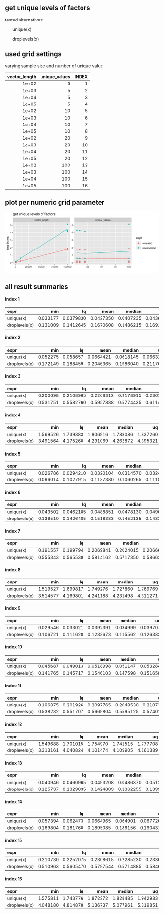 ## get unique levels of factors



tested alternatives:

<ul>
unique(x)</ul><ul>droplevels(x)
</ul>


## used grid settings 

varying sample size and number of unique value


| vector_length| unique_values| INDEX|
|-------------:|-------------:|-----:|
|         1e+02|             5|     1|
|         1e+03|             5|     2|
|         1e+04|             5|     3|
|         1e+05|             5|     4|
|         1e+02|            10|     5|
|         1e+03|            10|     6|
|         1e+04|            10|     7|
|         1e+05|            10|     8|
|         1e+02|            20|     9|
|         1e+03|            20|    10|
|         1e+04|            20|    11|
|         1e+05|            20|    12|
|         1e+02|           100|    13|
|         1e+03|           100|    14|
|         1e+04|           100|    15|
|         1e+05|           100|    16|


## plot per numeric grid parameter 

![](
benchmark_grid_num.png
)



##  all result summaries 

#### index 1

|expr          |      min|        lq|      mean|    median|        uq|      max| neval|cld |
|:-------------|--------:|---------:|---------:|---------:|---------:|--------:|-----:|:---|
|unique(x)     | 0.033177| 0.0379830| 0.0427350| 0.0407235| 0.0436600| 0.084216|   100|a   |
|droplevels(x) | 0.131009| 0.1412645| 0.1670608| 0.1486215| 0.1691575| 0.401968|   100|b   |


#### index 2

|expr          |      min|       lq|      mean|    median|       uq|      max| neval|cld |
|:-------------|--------:|--------:|---------:|---------:|--------:|--------:|-----:|:---|
|unique(x)     | 0.052275| 0.058657| 0.0664421| 0.0618145| 0.066315| 0.221245|   100|a   |
|droplevels(x) | 0.172149| 0.188459| 0.2046365| 0.1986040| 0.211768| 0.388800|   100|b   |


#### index 3

|expr          |      min|        lq|      mean|    median|        uq|      max| neval|cld |
|:-------------|--------:|---------:|---------:|---------:|---------:|--------:|-----:|:---|
|unique(x)     | 0.200698| 0.2108965| 0.2268312| 0.2178915| 0.2361675| 0.395876|   100|a   |
|droplevels(x) | 0.531751| 0.5582760| 0.5957888| 0.5774435| 0.6114470| 1.080032|   100|b   |


#### index 4

|expr          |      min|       lq|     mean|   median|       uq|      max| neval|cld |
|:-------------|--------:|--------:|--------:|--------:|--------:|--------:|-----:|:---|
|unique(x)     | 1.569526| 1.739383| 1.806916| 1.788086| 1.837260| 2.345218|   100|a   |
|droplevels(x) | 3.491564| 4.175260| 4.291069| 4.262872| 4.395321| 5.073634|   100|b   |


#### index 5

|expr          |      min|        lq|      mean|    median|       uq|      max| neval|cld |
|:-------------|--------:|---------:|---------:|---------:|--------:|--------:|-----:|:---|
|unique(x)     | 0.026786| 0.0294210| 0.0320104| 0.0314570| 0.032453| 0.054375|   100|a   |
|droplevels(x) | 0.096014| 0.1027915| 0.1137380| 0.1060265| 0.111865| 0.333521|   100|b   |


#### index 6

|expr          |      min|        lq|      mean|    median|        uq|      max| neval|cld |
|:-------------|--------:|---------:|---------:|---------:|---------:|--------:|-----:|:---|
|unique(x)     | 0.043502| 0.0462185| 0.0488851| 0.0478130| 0.0496505| 0.083597|   100|a   |
|droplevels(x) | 0.136510| 0.1426485| 0.1518383| 0.1452135| 0.1483220| 0.332009|   100|b   |


#### index 7

|expr          |      min|       lq|      mean|    median|        uq|      max| neval|cld |
|:-------------|--------:|--------:|---------:|---------:|---------:|--------:|-----:|:---|
|unique(x)     | 0.191557| 0.199794| 0.2069841| 0.2024015| 0.2066680| 0.267516|   100|a   |
|droplevels(x) | 0.555343| 0.565539| 0.5814162| 0.5717350| 0.5866225| 0.683941|   100|b   |


#### index 8

|expr          |      min|       lq|     mean|   median|       uq|      max| neval|cld |
|:-------------|--------:|--------:|--------:|--------:|--------:|--------:|-----:|:---|
|unique(x)     | 1.519527| 1.699817| 1.749276| 1.727860| 1.769769| 2.092574|   100|a   |
|droplevels(x) | 3.514577| 4.169801| 4.241188| 4.231498| 4.311271| 4.781377|   100|b   |


#### index 9

|expr          |      min|       lq|      mean|   median|       uq|      max| neval|cld |
|:-------------|--------:|--------:|---------:|--------:|--------:|--------:|-----:|:---|
|unique(x)     | 0.029546| 0.033021| 0.0392391| 0.034999| 0.039707| 0.129165|   100|a   |
|droplevels(x) | 0.106721| 0.111620| 0.1233673| 0.115562| 0.126333| 0.225625|   100|b   |


#### index 10

|expr          |      min|       lq|      mean|   median|        uq|      max| neval|cld |
|:-------------|--------:|--------:|---------:|--------:|---------:|--------:|-----:|:---|
|unique(x)     | 0.045687| 0.049013| 0.0518998| 0.051147| 0.0532840| 0.079264|   100|a   |
|droplevels(x) | 0.141765| 0.145717| 0.1546103| 0.147598| 0.1516585| 0.381434|   100|b   |


#### index 11

|expr          |      min|       lq|      mean|    median|       uq|      max| neval|cld |
|:-------------|--------:|--------:|---------:|---------:|--------:|--------:|-----:|:---|
|unique(x)     | 0.196875| 0.201926| 0.2097765| 0.2048530| 0.210732| 0.297076|   100|a   |
|droplevels(x) | 0.538232| 0.551707| 0.5669804| 0.5595125| 0.574019| 0.652604|   100|b   |


#### index 12

|expr          |      min|       lq|     mean|   median|       uq|      max| neval|cld |
|:-------------|--------:|--------:|--------:|--------:|--------:|--------:|-----:|:---|
|unique(x)     | 1.549688| 1.701015| 1.754970| 1.741515| 1.777708| 2.258122|   100|a   |
|droplevels(x) | 3.313161| 4.040824| 4.101474| 4.109905| 4.161389| 4.385658|   100|b   |


#### index 13

|expr          |      min|        lq|      mean|    median|        uq|      max| neval|cld |
|:-------------|--------:|---------:|---------:|---------:|---------:|--------:|-----:|:---|
|unique(x)     | 0.040946| 0.0460965| 0.0493208| 0.0486370| 0.0512185| 0.100036|   100|a   |
|droplevels(x) | 0.125737| 0.1329035| 0.1424809| 0.1362255| 0.1399925| 0.309313|   100|b   |


#### index 14

|expr          |      min|       lq|      mean|   median|        uq|      max| neval|cld |
|:-------------|--------:|--------:|---------:|--------:|---------:|--------:|-----:|:---|
|unique(x)     | 0.057394| 0.062473| 0.0664965| 0.064901| 0.0677265| 0.130103|   100|a   |
|droplevels(x) | 0.169804| 0.181760| 0.1895085| 0.186156| 0.1904375| 0.302436|   100|b   |


#### index 15

|expr          |      min|        lq|      mean|    median|       uq|      max| neval|cld |
|:-------------|--------:|---------:|---------:|---------:|--------:|--------:|-----:|:---|
|unique(x)     | 0.210730| 0.2252075| 0.2308615| 0.2285230| 0.233640| 0.297422|   100|a   |
|droplevels(x) | 0.510963| 0.5605470| 0.5797544| 0.5714885| 0.584622| 0.721866|   100|b   |


#### index 16

|expr          |      min|       lq|     mean|   median|       uq|      max| neval|cld |
|:-------------|--------:|--------:|--------:|--------:|--------:|--------:|-----:|:---|
|unique(x)     | 1.575811| 1.743776| 1.872272| 1.828485| 1.942983| 2.696799|   100|a   |
|droplevels(x) | 4.048180| 4.814878| 5.136737| 5.077961| 5.319851| 6.629330|   100|b   |


